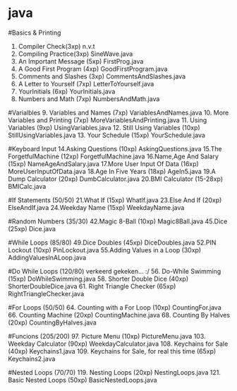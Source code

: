 # java
#Basics & Printing
1. Compiler Check(3xp) n.v.t
2. Compiling Practice(3xp) SineWave.java 
3. An Important Message (5xp) FirstProg.java
4. A Good First Program (4xp) GoodFirstProgram.java
5. Comments and Slashes (3xp) CommentsAndSlashes.java
6. A Letter to Yourself (7xp) LetterToYourself.java
7. YourInitials (6xp) YourInitials.java
8. Numbers and Math (7xp) NumbersAndMath.java

#Varialbles
9. Variables and Names (7xp) VariablesAndNames.java
10. More Variables and Printing (7xp) MoreVariablesAndPrinting.java
11. Using Variables (9xp) UsingVariables.java
12. Still Using Variables (10xp) StillUsingVariables.java
13. Your Schedule (15xp) YourSchedule.java

#Keyboard Input
14.Asking Questions (10xp) AskingQuestions.java
15.The ForgetfulMachine (12xp) ForgetfulMachine.java
16.Name,Age And Salary (15xp) NameAgeAndSalary.java
17.More User Input Of Data (16xp) MoreUserInputOfData.java
18.Age In Five Years (18xp) AgeIn5.java
19.A Dump Calculator (20xp) DumbCalculator.java
20.BMI Calculator (15-28xp) BMICalc.java

#If Statements (50/50)
21.What If (15xp) WhatIf.java
23.Else And If (20xp) ElseAndIf.java
24.Weekday Name (15xp) WeekdayName.java

#Random Numbers (35/30)
42.Magic 8-Ball (10xp) Magic8Ball.java
45.Dice (25xp) Dice.java

#While Loops (85/80)
49.Dice Doubles (45xp) DiceDoubles.java
52.PIN Lockout (10xp) PinLockout.java
55.Adding Values in a Loop (30xp) AddingValuesInALoop.java

#Do While Loops (120/80) verkeerd gekeken... :/
56.	Do-While Swimming (15xp) DoWhileSwimming.java
58. Shorter Double Dice (40xp) ShorterDoubleDice.java
61. Right Triangle Checker (65xp) RightTriangleChecker.java

#For Loops (50/50)
64. Counting with a For Loop (10xp) CountingFor.java
66. Counting Machine (20xp) CountingMachine.java
68. Counting By Halves (20xp) CountingByHalves.java

#Funcions (205/200)
97. Picture Menu (10xp) PictureMenu.java
103. Weekday Calculator (90xp) WeekdayCalculator.java
108. Keychains for Sale (40xp) Keychains1.java
109. Keychains for Sale, for real this time (65xp) Keychains2.java

#Nested Loops (70/70)
119. Nesting Loops (20xp) NestingLoops.java
121. Basic Nested Loops (50xp) BasicNestedLoops.java

